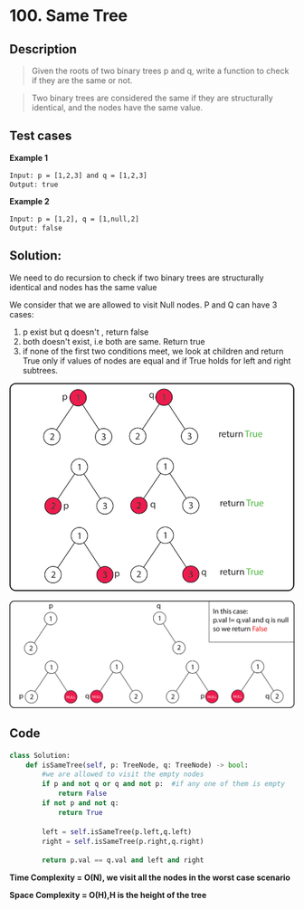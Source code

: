 # 100. Same Tree

## Description
>Given the roots of two binary trees p and q, write a function to check if they are the same or not.

>Two binary trees are considered the same if they are structurally identical, and the nodes have the same value.
## Test cases


**Example 1**

    Input: p = [1,2,3] and q = [1,2,3]
    Output: true


**Example 2**

    Input: p = [1,2], q = [1,null,2]
    Output: false
## Solution:
We need to do recursion to check if two binary trees are structurally identical and nodes has the same value

We consider that we are allowed to visit Null nodes.
P and Q can have 3 cases:
1. p exist but q doesn't , return false
1. both doesn't exist, i.e both are same. Return true
1. if none of the first two conditions meet, we look at children and return True only if values of nodes are equal and if True holds for left and right subtrees.

![Default Case](https://raw.githubusercontent.com/Vamsi-Akhumukhi/LeetCode/master/100.%20Same%20Tree/Same%20tree%20-%202.jpg "Default Case")

![Edge Case](https://raw.githubusercontent.com/Vamsi-Akhumukhi/LeetCode/master/100.%20Same%20Tree/Same%20tree%20Edge%20Case.png.jpg "Edge Case")
## Code

```python
class Solution:
    def isSameTree(self, p: TreeNode, q: TreeNode) -> bool:
        #we are allowed to visit the empty nodes
        if p and not q or q and not p:  #if any one of them is empty
            return False
        if not p and not q:
            return True

        left = self.isSameTree(p.left,q.left)
        right = self.isSameTree(p.right,q.right)

        return p.val == q.val and left and right
```

**Time Complexity = O(N), we visit all the nodes in the worst case scenario**

**Space Complexity = O(H),H is the height of the tree**

